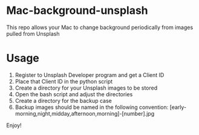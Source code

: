 # Mac-background-unsplash
This repo allows your Mac to change background periodically from images pulled from Unsplash

# Usage
1) Register to Unsplash Developer program and get a Client ID
2) Place that Client ID in the python script
3) Create a directory for your Unsplash images to be stored
4) Open the bash script and adjust the directories
5) Create a directory for the backup case
6) Backup images should be named in the following convention: [early-morning,night,midday,afternoon,morning]-[number].jpg

Enjoy!
